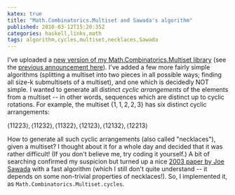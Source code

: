 ```yaml
---
katex: true
title: "Math.Combinatorics.Multiset and Sawada's algorithm"
published: 2010-03-12T15:20:35Z
categories: haskell,links,math
tags: algorithm,cycles,multiset,necklaces,Sawada
---
```


I've uploaded a <a href="http://hackage.haskell.org/package/multiset%2Dcomb">new version of my Math.Combinatorics.Multiset library</a> (see the <a href="http://byorgey.wordpress.com/2010/02/20/math-combinatorics-multiset/">previous announcement here</a>).  I've added a few more fairly simple algorithms (splitting a multiset into two pieces in all possible ways; finding all size-k submultisets of a multiset), and one which is decidedly NOT simple.  I wanted to generate all distinct <i>cyclic arrangements</i> of the elements from a multiset -- in other words, sequences which are distinct up to cyclic rotations.  For example, the multiset $\{1,1,2,2,3\}$ has six distinct cyclic arrangements:

$\langle 11223\rangle, \langle 11232\rangle, \langle 11322\rangle, \langle 12123\rangle, \langle 12132\rangle, \langle 12213\rangle$

How to generate all such cyclic arrangements (also called "necklaces"), given a multiset?  I thought about it for a whole day and decided that it was rather difficult!  (If you don't believe me, try coding it yourself.)  A bit of searching confirmed my suspicion but turned up a nice <a href="http://www.cis.uoguelph.ca/~sawada/papers/alph.pdf">2003 paper by Joe Sawada</a> with a fast algorithm (which I still don't quite understand -- it depends on some non-trivial properties of necklaces!). So, I implemented it, as <code>Math.Combinatorics.Multiset.cycles</code>.

